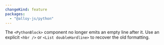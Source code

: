 ```yaml
---
changeKind: feature
packages:
  - "@alloy-js/python"
---
```


The `<PythonBlock>` component no longer emits an empty line after it. Use an explicit `<hbr />` or `<List doubleHardline>` to recover the old formatting.